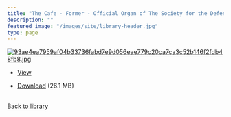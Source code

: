 ```yaml
---
title: "The Cafe - Former - Official Organ of The Society for the Defense of Tradition in Pyrotechny"
description: ""
featured_image: "/images/site/library-header.jpg"
type: page
---
```


<a href="https://drive.google.com/uc?export=view&id=1FTVVvj2Z_MqK7NdtKrfafZ0-bwUvE5qB" target="_blank">![93ae4ea7959af04b33736fabd7e9d056eae779c20ca7ca3c52b146f2fdb48fb8.jpg](/images/library/93ae4ea7959af04b33736fabd7e9d056eae779c20ca7ca3c52b146f2fdb48fb8.jpg)</a>
* <a href="https://drive.google.com/uc?export=view&id=1FTVVvj2Z_MqK7NdtKrfafZ0-bwUvE5qB" target="_blank">View</a>

* [Download](https://drive.google.com/uc?export=download&id=1FTVVvj2Z_MqK7NdtKrfafZ0-bwUvE5qB) (26.1 MB)

<br />[Back to library](/library/)

